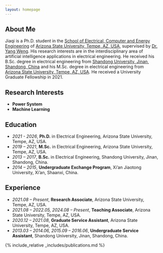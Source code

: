 ```yaml
---
layout: homepage
---
```


## About Me

Jiaqi is a Ph.D. student in the [School of Electrical, Computer and Energy Engineering](https://ecee.engineering.asu.edu/) of [Arizona State University, Tempe, AZ, USA](https://www.asu.edu), supervised by [Dr. Yang Weng](https://www.public.asu.edu/~yweng2/). His research interests are in the interdisciplinary area of artificial intelligence applications in electrical engineering. He received his B.Sc. degree in electrical engineering from [Shandong University, Jinan, Shandong, China](https://en.sdu.edu.cn/) and his M.Sc. degree in electrical engineering from [Arizona State University, Tempe, AZ, USA](https://www.asu.edu). He received a University Graduate Fellowship in 2021.

## Research Interests

- **Power System**
- **Machine Learning**

## Education

- *2021 - 2026*, **Ph.D.** in Electrical Engineering, Arizona State University, Tempe, AZ, USA.
- *2019 – 2021*, **M.Sc.** in Electrical Engineering, Arizona State University, Tempe, AZ, USA.
- *2013 – 2017*, **B.Sc.** in Electrical Engineering, Shandong University, Jinan, Shandong, China.
- *2014 – 2015*, **Undergraduate Exchange Program**, Xi’an Jiaotong University, Xi’an, Shaanxi, China.

## Experience

- *2021.08 – Present*, **Research Associate**, Arizona State University, Tempe, AZ, USA.
- *2021.08 – 2022.05, 2024.08 – Present*, **Teaching Associate**, Arizona State University, Tempe, AZ, USA.
- *2020.12 – 2021.08*, **Graduate Service Assistant**, Arizona State University, Tempe, AZ, USA.
- *2013.03 – 2014.06, 2015.09 – 2016.06*, **Undergraduate Service Assistant**, Shandong University, Jinan, Shandong, China.

{% include_relative _includes/publications.md %}
